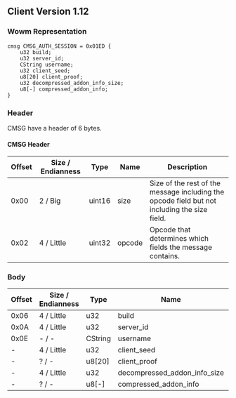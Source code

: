 ## Client Version 1.12

### Wowm Representation
```rust,ignore
cmsg CMSG_AUTH_SESSION = 0x01ED {
    u32 build;    
    u32 server_id;    
    CString username;    
    u32 client_seed;    
    u8[20] client_proof;    
    u32 decompressed_addon_info_size;    
    u8[-] compressed_addon_info;    
}

```
### Header
CMSG have a header of 6 bytes.

#### CMSG Header
| Offset | Size / Endianness | Type   | Name   | Description |
| ------ | ----------------- | ------ | ------ | ----------- |
| 0x00   | 2 / Big           | uint16 | size   | Size of the rest of the message including the opcode field but not including the size field.|
| 0x02   | 4 / Little        | uint32 | opcode | Opcode that determines which fields the message contains.|
### Body
| Offset | Size / Endianness | Type | Name | Description |
| ------ | ----------------- | ---- | ---- | ----------- |
| 0x06 | 4 / Little | u32 | build |  |
| 0x0A | 4 / Little | u32 | server_id |  |
| 0x0E | - / - | CString | username |  |
| - | 4 / Little | u32 | client_seed |  |
| - | ? / - | u8[20] | client_proof |  |
| - | 4 / Little | u32 | decompressed_addon_info_size |  |
| - | ? / - | u8[-] | compressed_addon_info |  |
